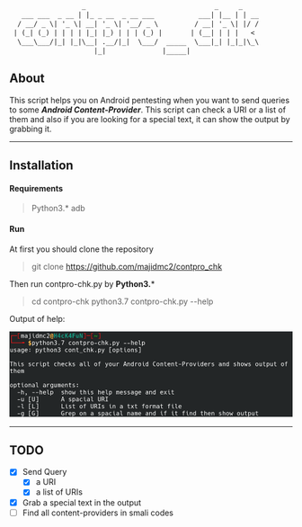 ```                       
                  _                                _     _    
   ___ ___  _ __ | |_ _ __  _ __ ___           ___| |__ | | __
  / __/ _ \| '_ \| __| '_ \| '__/ _ \         / __| '_ \| |/ /
 | (_| (_) | | | | |_| |_) | | | (_) |       | (__| | | |   < 
  \___\___/|_| |_|\__| .__/|_|  \___/  _____  \___|_| |_|_|\_\
                     |_|              |_____|              

```                       

## About
This script helps you on Android pentesting when you want to send queries to some ***Android Content-Provider***. This script can check a URI or a list of them and also if you are looking for a special text, it can show the output by grabbing it.

----
## Installation
#### Requirements
> Python3.*
> adb

#### Run
At first you should clone the repository
> git clone https://github.com/majidmc2/contpro_chk

Then run contpro-chk.py by **Python3.***
> cd contpro-chk
> python3.7 contpro-chk.py --help

Output of help:

![](help.png)

----

## TODO

- [x] Send Query
    - [x] a URI
    - [x] a list of URIs
- [x] Grab a special text in the output
- [ ] Find all content-providers in smali codes
